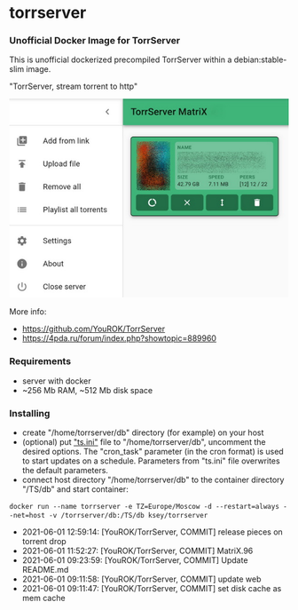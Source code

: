 # torrserver
### Unofficial Docker Image for TorrServer

This is unofficial dockerized precompiled TorrServer within a debian:stable-slim image.

"TorrServer, stream torrent to http"

![TorrServer](https://raw.githubusercontent.com/MrKsey/torrserver/master/ts.jpg)

More info:
- https://github.com/YouROK/TorrServer
- https://4pda.ru/forum/index.php?showtopic=889960

### Requirements

* server with docker
* ~256 Mb RAM, ~512 Mb disk space 

### Installing

- сreate "/home/torrserver/db" directory (for example) on your host
- (optional) put ["ts.ini"](https://raw.githubusercontent.com/MrKsey/torrserver/master/ts.ini) file to "/home/torrserver/db", uncomment the desired options. The "cron_task" parameter (in the cron format) is used to start updates on a schedule. Parameters from "ts.ini" file overwrites the default parameters.
- connect host directory "/home/torrserver/db" to the container directory "/TS/db" and start container:
```
docker run --name torrserver -e TZ=Europe/Moscow -d --restart=always --net=host -v /torrserver/db:/TS/db ksey/torrserver
```




* 2021-06-01 12:59:14: [YouROK/TorrServer, COMMIT] release pieces on torrent drop
* 2021-06-01 11:52:27: [YouROK/TorrServer, COMMIT] MatriX.96
* 2021-06-01 09:23:59: [YouROK/TorrServer, COMMIT] Update README.md
* 2021-06-01 09:11:58: [YouROK/TorrServer, COMMIT] update web
* 2021-06-01 09:11:47: [YouROK/TorrServer, COMMIT] set disk cache as mem cache
